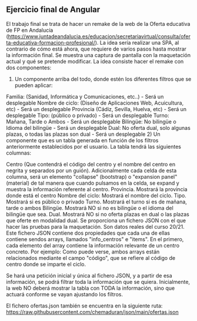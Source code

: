 ## Ejercicio final de Angular
El trabajo final se trata de hacer un remake de la web de la Oferta educativa de FP en Andalucía (https://www.juntadeandalucia.es/educacion/secretariavirtual/consulta/oferta-educativa-formacion-profesional/). La idea sería realizar una SPA, al contrario de cómo está ahora, que requiere de varios pasos hasta mostrar la información final. Se muestra una captura de pantalla con la maquetación actual y qué se pretende modificar.
La idea consiste hacer el remake con dos componentes:

1) Un componente arriba del todo, donde estén los diferentes filtros que se pueden aplicar:

Familia: (Sanidad, Informática y Comunicaciones, etc..) - Será un desplegable
Nombre de ciclo: (Diseño de Aplicaciones Web, Acuicultura, etc) - Será un desplegable
Provincia (Cádiz, Sevilla, Huelva, etc) - Será un desplegable
Tipo: (público o privado) - Será un desplegable
Turno: Mañana, Tarde o Ambos - Será un desplegable
Bilingüe: No bilingüe o Idioma del bilingüe - Será un desplegable
Dual: No oferta dual, solo algunas plazas, o todas las plazas son dual - Será un desplegable
2) Un componente que es un tabla generada en función de los filtros anteriormente establecidos por el usuario. La tabla tendrá las siguientes columnas:

Centro (Que contendrá el código del centro y el nombre del centro en negrita y separados por un guión). Adicionalmente cada celda de esta columna, será un elemento "collapse" (bootstrap) o "expansion panel" (material) de tal manera que cuando pulsamos en la celda, se expand y muestra la información referente al centro.
Provincia. Mostrará la provincia donde está el centro
Nombre del ciclo: Mostrará el nombre del ciclo.
Tipo. Mostrará si es público o privado
Turno. Mostrará el turno si es de mañana, tarde o ambos
Bilingüe. Mostrará NO si no es bilingüe o el idioma del bilingüe que sea.
Dual. Mostrará NO si no oferta plazas en dual o las plazas que oferte en modalidad dual.
Se proporciona un fichero JSON con el que hacer las pruebas para la maquetación. Son datos reales del curso 20/21. Este fichero JSON contiene dos propiedades que cada una de ellas contiene sendos arrays, llamados "info_centros" e "items". En el primero, cada elemento del array contiene la información relevante de un centro concreto. Por ejemplo:
Como puede verse, ambos arrays están relacionados mediante el campo "código", que se refiere al código de centro donde se imparte el ciclo.

Se hará una petición inicial y única al fichero JSON, y a partir de esa información, se podrá filtrar toda la información que se quiera. Inicialmente, la web NO deberá mostrar la tabla con TODA la información, sino que actuará conforme se vayan ajustando los filtros.

El fichero ofertas.json también se encuentra en la siguiente ruta: https://raw.githubusercontent.com/chemaduran/json/main/ofertas.json

